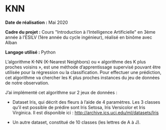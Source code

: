 # KNN

**Date de réalisation :** Mai 2020

**Cadre du projet :** Cours "Introduction à l’Intelligence Artificielle" en 3ème année à l’ESILV (1ère année du cycle ingénieur), réalisé en binôme avec Alban

**Langage utilisé :** Python

L’algorithme K-NN (K-Nearest Neighbors) ou « algorithme des K plus proches voisins », est une méthode d’apprentissage supervisé pouvant être utilisée pour la régression ou la classification. Pour effectuer une prédiction, cet algorithme va chercher les K plus proches instances du jeu de données de notre observation.

J’ai implémenté cet algorithme sur 2 jeux de données :

-	Dataset Iris, qui décrit des fleurs à l’aide de 4 paramètres. Les 3 classes qu’il est possible de prédire sont Iris Setosa, Iris Versicolor et Iris Virginica.
Il est disponible ici : http://archive.ics.uci.edu/ml/datasets/Iris

-	Un autre dataset, constitué de 10 classes (les lettres de A à J).
